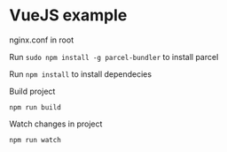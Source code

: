 # VueJS example

nginx.conf in root

Run `sudo npm install -g parcel-bundler` to install parcel

Run `npm install` to install dependecies

Build project
```
npm run build
```

Watch changes in project
```
npm run watch
```
